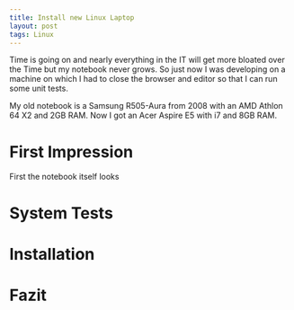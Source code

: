 ```yaml
---
title: Install new Linux Laptop
layout: post
tags: Linux
---
```


Time is going on and nearly everything in the IT will get more bloated over the Time
but my notebook never grows. So just now I was developing on a machine on which I
had to close the browser and editor so that I can run some unit tests.

My old notebook is a Samsung R505-Aura from 2008 with an AMD Athlon 64 X2 and
2GB RAM. Now I got an Acer Aspire E5 with i7 and 8GB RAM.


First Impression
================================================================================
First the notebook itself looks


System Tests
================================================================================


Installation
================================================================================


Fazit
================================================================================

